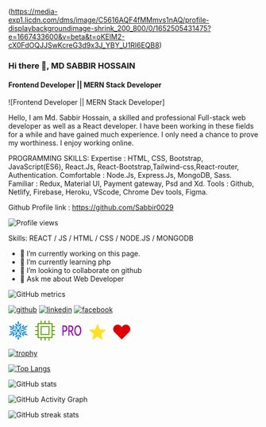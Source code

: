 (https://media-exp1.licdn.com/dms/image/C5616AQF4fMMmvs1nAQ/profile-displaybackgroundimage-shrink_200_800/0/1652505431475?e=1667433600&v=beta&t=oKElM2-cX0FdOQJJSwKcreG3d9x3J_YBY_U1Rl6EQB8)
### Hi there 👋, MD SABBIR HOSSAIN
#### Frontend Developer || MERN Stack Developer
![Frontend Developer || MERN Stack Developer]

Hello,
I am Md. Sabbir Hossain, a skilled and professional Full-stack web developer as well as a React developer. I have been working in these fields for a while and have gained much experience. I only need a chance to prove my worthiness. I enjoy working online.

PROGRAMMING SKILLS:
Expertise : HTML, CSS, Bootstrap, JavaScript(ES6), React.Js, React-Bootstrap,Tailwind-css,React-router, Authentication.
Comfortable : Node.Js, Express.Js, MongoDB, Sass.
Familiar : Redux, Material UI, Payment gateway, Psd and Xd.
Tools : Github, Netlify, Firebase, Heroku, VScode, Chrome Dev tools, Figma.

Github Profile link :
https://github.com/Sabbir0029

![Profile views](https://gpvc.arturio.dev/Sabbir0029) 

Skills: REACT / JS / HTML / CSS / NODE.JS / MONGODB

- 🔭 I’m currently working on this page. 
- 🌱 I’m currently learning php 
- 👯 I’m looking to collaborate on github 
- 💬 Ask me about Web Developer 

![GitHub metrics](https://metrics.lecoq.io/Sabbir0029)

[<img src='https://cdn.jsdelivr.net/npm/simple-icons@3.0.1/icons/github.svg' alt='github' height='40'>](https://github.com/Sabbir0029)  [<img src='https://cdn.jsdelivr.net/npm/simple-icons@3.0.1/icons/linkedin.svg' alt='linkedin' height='40'>](https://www.linkedin.com/in/https://www.linkedin.com/in/md-sabbir-hossain-8a8390227//)  [<img src='https://cdn.jsdelivr.net/npm/simple-icons@3.0.1/icons/facebook.svg' alt='facebook' height='40'>](https://www.facebook.com/https://www.facebook.com/sabbirahmad.shakib/)  

<a href='https://archiveprogram.github.com/'><img src='https://raw.githubusercontent.com/acervenky/animated-github-badges/master/assets/acbadge.gif' width='40' height='40'></a> <a href='https://docs.github.com/en/developers'><img src='https://raw.githubusercontent.com/acervenky/animated-github-badges/master/assets/devbadge.gif' width='40' height='40'></a> <a href='https://github.com/pricing'><img src='https://raw.githubusercontent.com/acervenky/animated-github-badges/master/assets/pro.gif' width='40' height='40'></a> <a href='https://stars.github.com/'><img src='https://raw.githubusercontent.com/acervenky/animated-github-badges/master/assets/starbadge.gif' width='35' height='35'></a> <a href='https://docs.github.com/en/github/supporting-the-open-source-community-with-github-sponsors'><img src='https://raw.githubusercontent.com/acervenky/animated-github-badges/master/assets/sponsorbadge.gif' width='35' height='35'></a> 

[![trophy](https://github-profile-trophy.vercel.app/?username=Sabbir0029)](https://github.com/ryo-ma/github-profile-trophy)

[![Top Langs](https://github-readme-stats.vercel.app/api/top-langs/?username=Sabbir0029)](https://github.com/anuraghazra/github-readme-stats)

![GitHub stats](https://github-readme-stats.vercel.app/api?username=Sabbir0029&show_icons=true&count_private=true)  

![GitHub Activity Graph](https://activity-graph.herokuapp.com/graph?username=Sabbir0029)    

![GitHub streak stats](https://github-readme-streak-stats.herokuapp.com/?user=Sabbir0029)  

 
